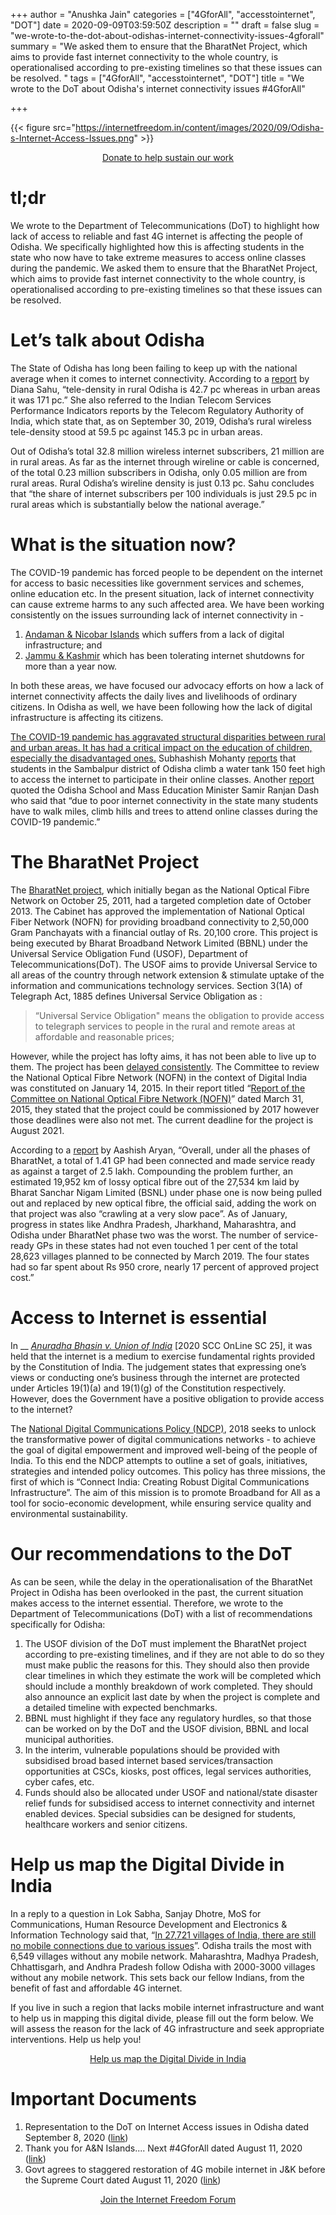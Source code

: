 +++
author = "Anushka Jain"
categories = ["4GforAll", "accesstointernet", "DOT"]
date = 2020-09-09T03:59:50Z
description = ""
draft = false
slug = "we-wrote-to-the-dot-about-odishas-internet-connectivity-issues-4gforall"
summary = "We asked them to ensure that the BharatNet Project, which aims to provide fast internet connectivity to the whole country, is operationalised according to pre-existing timelines so that these issues can be resolved. "
tags = ["4GforAll", "accesstointernet", "DOT"]
title = "We wrote to the DoT about Odisha's internet connectivity issues #4GforAll"

+++


{{< figure src="https://internetfreedom.in/content/images/2020/09/Odisha-s-Internet-Access-Issues.png" >}}

<div style="text-align:center;">
    <a href="https://internetfreedom.in/donate/" class="button">Donate to help sustain our work</a>
</div>



# tl;dr

We wrote to the Department of Telecommunications (DoT) to highlight how lack of access to reliable and fast 4G internet is affecting the people of Odisha. We specifically highlighted how this is affecting students in the state who now have to take extreme measures to access online classes during the pandemic. We asked them to ensure that the BharatNet Project, which aims to provide fast internet connectivity to the whole country, is operationalised according to pre-existing timelines so that these issues can be resolved. 

# Let’s talk about Odisha

The State of Odisha has long been failing to keep up with the national average when it comes to internet connectivity. According to a [report](https://www.newindianexpress.com/states/odisha/2020/aug/09/great-digital-divide-heres-how-online-education-poses-massive-challenges-in-rural-odisha-2181055.html#:~:text=Home%20States%20Odisha-,Great%20digital%20divide%3A%20Here's%20how%20online%20education%20poses%20massive%20challenges,challenges%20but%20there%20is%20more.) by Diana Sahu, “tele-density in rural Odisha is 42.7 pc whereas in urban areas it was 171 pc.” She also referred to the Indian Telecom Services Performance Indicators reports by the Telecom Regulatory Authority of India, which state that, as on September 30, 2019,   Odisha’s rural wireless tele-density stood at 59.5 pc against 145.3 pc in urban areas. 

Out of Odisha’s total 32.8 million wireless internet subscribers, 21 million are in rural areas. As far as the internet through wireline or cable is concerned, of the total 0.23 million subscribers in Odisha, only 0.05 million are from rural areas. Rural Odisha’s wireline density is just 0.13 pc. Sahu concludes that “the share of internet subscribers per 100 individuals is just 29.5 pc in rural areas which is substantially below the national average.”

# What is the situation now?

The COVID-19 pandemic has forced people to be dependent on the internet for access to basic necessities like government services and schemes, online education etc. In the present situation, lack of internet connectivity can cause extreme harms to any such affected area. We have been working consistently on the issues surrounding lack of internet connectivity in - 

1. [Andaman & Nicobar Islands](https://internetfreedom.in/thank-you-for-a-n-islands-next-4gforall/) which suffers from a lack of digital infrastructure; and
2. [Jammu & Kashmir](https://internetfreedom.in/staggered-4g-restoration-j-k/) which has been tolerating internet shutdowns for more than a year now. 

In both these areas, we have focused our advocacy efforts on how a lack of internet connectivity affects the daily lives and livelihoods of ordinary citizens. In Odisha as well, we have been following how the lack of digital infrastructure is affecting its citizens.

[The COVID-19 pandemic has aggravated structural disparities between rural and urban areas. It has had a critical impact on the education of children, especially the disadvantaged ones.](https://www.downtoearth.org.in/blog/governance/no-smartphones-internet-access-odisha-s-rural-kids-caught-in-digital-divide-72656) Subhashish Mohanty [reports](https://www.telegraphindia.com/india/online-classes-internet-connectivity-forces-students-to-climb-150ft-high-tank/cid/1788156) that students in the Sambalpur district of Odisha climb a water tank 150 feet high to access the internet to participate in their online classes. Another [report](https://www.indiatoday.in/education-today/news/story/students-walk-miles-climb-trees-to-attend-online-classes-in-odisha-education-minister-1711758-2020-08-16) quoted the Odisha School and Mass Education Minister Samir Ranjan Dash who said that “due to poor internet connectivity in the state many students have to walk miles, climb hills and trees to attend online classes during the COVID-19 pandemic.”

# The BharatNet Project

The [BharatNet project](http://bbnl.nic.in/index.aspx), which initially began as the National Optical Fibre Network on October 25, 2011, had a targeted completion date of October 2013.  The Cabinet has approved the implementation of National Optical Fiber Network (NOFN) for providing broadband connectivity to 2,50,000 Gram Panchayats with a financial outlay of Rs. 20,100 crore. This project is being executed by Bharat Broadband Network Limited (BBNL) under the Universal Service Obligation Fund (USOF), Department of Telecommunications(DoT). The USOF aims to provide Universal Service to all areas of the country through network extension & stimulate uptake of the information and communications technology services. Section 3(1A) of Telegraph Act, 1885 defines Universal Service Obligation as :

> “Universal Service Obligation" means the obligation to provide access to telegraph services to people in the rural and remote areas at affordable and reasonable prices;

However, while the project has lofty aims, it has not been able to live up to them. The project has been [delayed consistently](https://www.livemint.com/Politics/zKw47MAB8dbndAB5sJATIK/BharatNet-On-a-long-overdue-deadline.html). The Committee to review the National Optical Fibre Network (NOFN) in the context of Digital India was constituted on January 14, 2015. In their report titled “[Report of the Committee on National Optical Fibre Network (NOFN)](https://dot.gov.in/sites/default/files/Report%20of%20the%20Committee%20on%20NOFN.pdf)” dated March 31, 2015, they stated that the project could be commissioned by 2017 however those deadlines were also not met. The current deadline for the project is August 2021. 

According to a [report](https://indianexpress.com/article/business/states-write-to-it-min-for-more-funds-say-finishing-phase-2-of-bharatnet-on-time-not-possible-otherwise-6526442/#:~:text=The%20new%20deadline%20for%20the%20project%20is%20August%202021.&text=Several%20states%20including%20Andhra%20Pradesh,know%20of%20the%20development%20said.) by Aashish Aryan,  “Overall, under all the phases of BharatNet, a total of 1.41 GP had been connected and made service ready as against a target of 2.5 lakh. Compounding the problem further, an estimated 19,952 km of lossy optical fibre out of the 27,534 km laid by Bharat Sanchar Nigam Limited (BSNL) under phase one is now being pulled out and replaced by new optical fibre, the official said, adding the work on that project was also “crawling at a very slow pace”. As of January, progress in states like Andhra Pradesh, Jharkhand, Maharashtra, and Odisha under BharatNet phase two was the worst. The number of service-ready GPs in these states had not even touched 1 per cent of the total 28,623 villages planned to be connected by March 2019. The four states had so far spent about Rs 950 crore, nearly 17 percent of approved project cost.”

# Access to Internet is essential

In __ [_Anuradha Bhasin v. Union of India_](https://internetfreedom.in/scs-judgement-on-kashmir-communication-is-just-the-beginning/) [2020 SCC OnLine SC 25],  it was held that the internet is a medium to exercise fundamental rights provided by the Constitution of India. The judgement states that expressing one’s views or conducting one’s business through the internet are protected under Articles 19(1)(a) and 19(1)(g) of the Constitution respectively. However, does the Government have a positive obligation to provide access to the internet?

The [National Digital Communications Policy (NDCP)](https://dot.gov.in/sites/default/files/EnglishPolicy-NDCP.pdf), 2018 seeks to unlock the transformative power of digital communications networks - to achieve the goal of digital empowerment and improved well-being of the people of India. To this end the NDCP attempts to outline a set of goals, initiatives, strategies and intended policy outcomes. This policy has three missions, the first of which is “Connect India: Creating Robust Digital Communications Infrastructure”. The aim of this mission is to promote Broadband for All as a tool for socio-economic development, while ensuring service quality and environmental sustainability. 

# Our recommendations to the DoT

As can be seen, while the delay in the operationalisation of the BharatNet Project in Odisha has been overlooked in the past, the current situation makes access to the internet essential. Therefore, we wrote to the Department of Telecommunications (DoT) with a list of recommendations specifically for Odisha:

1. The USOF division of the DoT must implement the BharatNet project according to pre-existing timelines, and if they are not able to do so they must make public the reasons for this. They should also then provide clear timelines in which they estimate the work will be completed which should include a monthly breakdown of work completed. They should also announce an explicit last date by when the project is complete and a detailed timeline with expected benchmarks.
2. BBNL must highlight if they face any regulatory hurdles, so that those can be worked on by the DoT and the USOF division, BBNL and local municipal authorities.
3. In the interim, vulnerable populations should be provided with subsidised broad based internet based services/transaction opportunities at CSCs, kiosks, post offices, legal services authorities, cyber cafes, etc.
4. Funds should also be allocated under USOF and national/state disaster relief funds for subsidised access to internet connectivity and internet enabled devices. Special subsidies can be designed for students, healthcare workers and senior citizens.

# Help us map the Digital Divide in India

In a reply to a question in Lok Sabha, Sanjay Dhotre, MoS for Communications, Human Resource Development and Electronics & Information Technology said that, “[In 27,721 villages of India, there are still no mobile connections due to various issues](https://www.financialexpress.com/industry/your-phone-is-dead-in-nearly-28000-villages-of-india-these-reasons-to-blame-for-no-mobile-network/1875037/)”. Odisha trails the most with 6,549 villages without any mobile network. Maharashtra, Madhya Pradesh, Chhattisgarh, and Andhra Pradesh follow Odisha with 2000-3000 villages without any mobile network. This sets back our fellow Indians, from the benefit of fast and affordable 4G internet.

If you live in such a region that lacks mobile internet infrastructure and want to help us in mapping this digital divide, please fill out the form below. We will assess the reason for the lack of 4G infrastructure and seek appropriate interventions. Help us help you!



<div style="text-align:center;">
    <a href="https://blocksurvey.io/survey/1PfQfn62JSDjjyK4nuHoY5t21wKeuocLLm/932adeff-543e-4def-98b3-45a094466fe2/" class="button">Help us map the Digital Divide in India</a>
</div>



# Important Documents

1. Representation to the DoT on Internet Access issues in Odisha dated September 8, 2020 ([link](https://drive.google.com/file/d/184IjztlGMbgp5_ETVh2RzVERyPqgFerk/view?usp=sharing))
2. Thank you for A&N Islands.... Next #4GforAll dated August 11, 2020 ([link](https://internetfreedom.in/thank-you-for-a-n-islands-next-4gforall/))
3. Govt agrees to staggered restoration of 4G mobile internet in J&K before the Supreme Court dated August 11, 2020 ([link](https://internetfreedom.in/staggered-4g-restoration-j-k/))



<div style="text-align:center;">
    <a href="https://forum.internetfreedom.in/" class="button">Join the Internet Freedom Forum</a>
</div>



